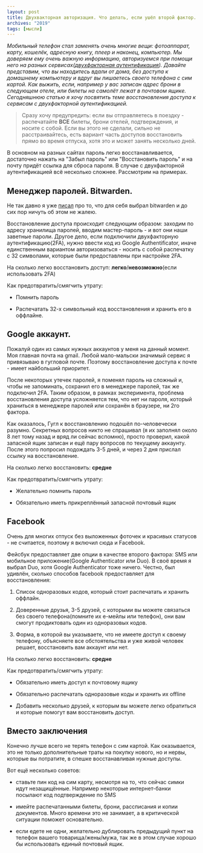 ```yaml
---
layout: post
title: Двухвакторная авторизация. Что делать, если ушёл второй фактор.
archives: "2019"
tags: [мысли]
---
```

*Мобильный телефон стал заменять очень многие вещи: фотоаппарат, карту, кошелёк, адресную книгу, плеер и наконец, компьютер. Мы доверяем ему очень важную информацию, авторизуемся при помощи него на разных сервисах([двухфакторная аутентификация](https://ru.wikipedia.org/wiki/Многофакторная_аутентификация#Двухфакторная_аутентификация)). Давайте представим, что вы находитесь вдали от дома, без доступа к домашнему компьютеру и вдруг вы лишаетесь своего телефона с сим картой. Как выжить, если, например у вас записан адрес брони в следующем отеле, или билеты на самолёт лежат в почтовом ящике. Сегодняшнюю статью я хочу посвятить теме восстановления доступа к сервисам с двухфакторной аутентификацией.*
<!--more-->

> Сразу хочу предупредить: если вы отправляетесь в поездку - распечатайте **ВСЕ** билеты, брони отелей, подтверждения, и носите с собой. Если вы этого не сделали, сильно не расстраивайтесь, есть вариант часть доступов восстановить прямо во время отпуска, хотя это и может занять несколько дней.

В основном на разных сайтах пароль легко восстанавливается, достаточно нажать на "Забыл пароль" или "Восстановить пароль" и на почту придёт ссылка для сброса пароля. В случае с двухфакторной аутентификацией всё несколько сложнее. Рассмотрим на примерах.

## Менеджер паролей. Bitwarden.

Не так давно я уже [писал](/2018/12/10/password-managers/) про то, что для себя выбрал bitwarden и до сих пор ничуть об этом не жалею.

Восстановление доступа происходит следующим образом: заходим по адресу хранилища паролей, вводим мастер-пароль - и вот они наши заветные пароли. Другое дело, если подключили двухфакторную аутентификацию(2FA), нужно ввести код из Google Authentificator, иначе единственным вариантом авторизоваться - носить с собой распечатку с 32 символами, которые были предоставлены при настройке 2FA.

На сколько легко восстановить доступ: **легко**/**невозможно**(если использовать 2FA)

Как предотвратить/смягчить утрату: 

  * Помнить пароль

  * Распечатать 32-х символьный код восстановления и хранить его в оффлайне.

## Google аккаунт.

Пожалуй один из самых нужных аккаунтов у меня на данный момент. Моя главная почта на gmail. Любой мало-мальски значимый сервис я привязываю в гугловой почте. Поэтому восстановление доступа к почте - имеет найбольший приоритет.

После некоторых утечек паролей, я поменял пароль на сложный и, чтобы не запоминать, сохранил его в менеджере паролей, так же подключил 2FA. Таким образом, в рамках эксперимента, проблема восстановления доступа усложняется тем, что нет ни пароля, который храниться в менеджере паролей или сохранён в браузере, ни 2го фактора.

Как оказалось, Гугл к восстановлению подошёл по-человечески разумно. Секретных вопросов никто не спрашивал (я их заполнял около 8 лет тому назад и вряд ли сейчас вспомню), просто проверил, какой запасной ящик записан и ещё пару вопросов по текущему аккаунту. После этого попросил подождать 3-5 дней, и через 2 дня прислал ссылку на восстановление.

На сколько легко восстановить: **средне**

Как предотвратить/смягчить утрату: 

  * Желательно помнить пароль

  * Обязательно иметь прикреплённый запасной почтовый ящик


## Facebook

Очень для многих отпуск без выложенных фоточек и красивых статусов - не считается, поэтому я включил сюда и Facebook.

Фейсбук предоставляет две опции в качестве второго фактора: SMS или мобильное приложение(Google Authenticator или Duo). В своё время я выбрал Duo, хотя Google Authenticator тоже ничего. Честно, был удивлён, сколько способов facebook предоставляет для восстановления:

1. Список одноразовых кодов, который стоит распечатать и хранить оффлайн.

2. Доверенные друзья, 3-5 друзей, с которыми вы можете связаться без своего телефона(помните их е-мейлы или телефон), они вам смогут продиктовать один из одноразовых кодов.

3. Форма, в которой вы указываете, что не имеете доступ к своему телефону, объясняете все обстоятельства и уже живой человек решает, восстановить вам аккаунт или нет.

На сколько легко восстановить: **средне**

Как предотвратить/смягчить утрату: 

  * Обязательно иметь доступ к почтовому ящику

  * Обязательно распечатать одноразовые коды и хранить их offline

  * Добавить несколько друзей, к которым вы можете легко  обратиться и которые помогут вам восстановить доступ.

## Вместо заключения

Конечно лучше всего не терять телефон с сим картой. Как оказывается, это не только дополнительные траты на покупку нового, но и нервы, которые вы потратите, в спешке восстанавливая нужные доступы.

Вот ещё несколько советов:

- ставьте пин код на сим карту, несмотря на то, что сейчас симки идут незащищённые. Например некоторые интернет-банки посылают код подтверждение по SMS

- имейте распечатанными билеты, брони, рассписания и копии документов. Много времени это не занимает, а в критической ситуации поможет основательно.

- если едете не одни, желательно дублировать предыдущий пункт на телефон вашего товарища/жены/мужа, так же в этом случае хорошо бы использовать единый почтовый ящик.
